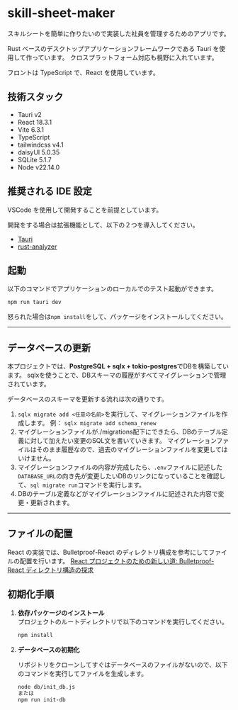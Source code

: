 # skill-sheet-maker

スキルシートを簡単に作りたいので実装した社員を管理するためのアプリです。

Rust ベースのデスクトップアプリケーションフレームワークである Tauri を使用して作っています。
クロスプラットフォーム対応も視野に入れています。

フロントは TypeScript で、React を使用しています。

## 技術スタック

- Tauri v2
- React 18.3.1
- Vite 6.3.1
- TypeScript
- tailwindcss v4.1
- daisyUI 5.0.35
- SQLite 5.1.7
- Node v22.14.0

## 推奨される IDE 設定

VSCode を使用して開発することを前提としています。

開発をする場合は拡張機能として、以下の２つを導入してください。

- [Tauri](https://marketplace.visualstudio.com/items?itemName=tauri-apps.tauri-vscode)
- [rust-analyzer](https://marketplace.visualstudio.com/items?itemName=rust-lang.rust-analyzer)

## 起動

以下のコマンドでアプリケーションのローカルでのテスト起動ができます。

```bash
npm run tauri dev
```

怒られた場合は`npm install`をして、パッケージをインストールしてください。

---

## データベースの更新

本プロジェクトでは、**PostgreSQL + sqlx + tokio-postgres**でDBを構築しています。
sqlxを使うことで、DBスキーマの履歴がすべてマイグレーションで管理されています。

データベースのスキーマを更新する流れは次の通りです。

1. `sqlx migrate add <任意の名前>`を実行して、マイグレーションファイルを作成します。
   例： `sqlx migrate add schema_renew`
2. マイグレーションファイルが./migrations配下にできたら、DBのテーブル定義に対して加えたい変更のSQL文を書いていきます。
   マイグレーションファイルはそのまま履歴なので、過去のマイグレーションファイルを変更してはいけません。
3. マイグレーションファイルの内容が完成したら、`.env`ファイルに記述した`DATABASE_URL`の向き先が変更したいDBのリンクになっていることを確認して、`sql migrate run`コマンドを実行します。
4. DBのテーブル定義などがマイグレーションファイルに記述された内容で変更・更新されます。

---

## ファイルの配置

React の実装では、Bulletproof-React のディレクトリ構成を参考にしてファイルの配置を行います。
[React プロジェクトのための新しい道: Bulletproof-React ディレクトリ構造の探求](https://qiita.com/konta74315/items/c91c3b6876cef70bf853)

## 初期化手順

1. **依存パッケージのインストール**  
   プロジェクトのルートディレクトリで以下のコマンドを実行してください。

   ```bash
   npm install
   ```

2. **データベースの初期化**

   リポジトリをクローンしてすぐはデータベースのファイルがないので、以下のコマンドを実行してファイルを生成します。

   ```bash
   node db/init_db.js
   または
   npm run init-db
   ```
